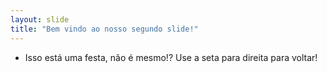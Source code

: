 ```yaml
---
layout: slide
title: "Bem vindo ao nosso segundo slide!"
---
```

+ Isso está uma festa, não é mesmo!? 
Use a seta para direita para voltar!
